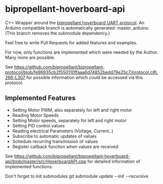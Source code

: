 # bipropellant-hoverboard-api

C++ Wrapper around the [bipropellant hoverboard UART protocol](https://github.com/bipropellant/bipropellant-protocol).
An Arduino compatible branch is automatically generated: master_arduino. (This branch removes the submodule dependency.)

Feel free to write Pull Requests for added features and examples.

For now, only functions are implemented which were needed by the Author. Many more are possible.

See https://github.com/bipropellant/bipropellant-protocol/blob/fe96935cb2f550110ffaaa6d74852bedd79e25c7/protocol.c#L266-L307 for possible information which could be accessed via this protocol.

## Implemented Features
* Setting Motor PWM, also separately for left and right motor
* Reading Motor Speeds
* Setting Motor speeds, separately for left and right motor
* Setting PID control values
* Reading electrical Parameters (Voltage, Current..)
* Subscribe to automatic updates of values
* Schedule recurring transmission of values
* Register callback function when values are received

See https://github.com/bipropellant/bipropellant-hoverboard-api/blob/master/src/HoverboardAPI.cpp for detailed information of implemented functions.


Don't forget to init submodules git submodule update --init --recursive
